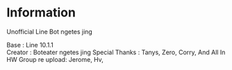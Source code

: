 # Information
Unofficial Line Bot ngetes jing


Base : Line 10.1.1\
Creator : Boteater ngetes jing
Special Thanks : Tanys, Zero, Corry, And All In HW Group
re upload: Jerome, Hv,
